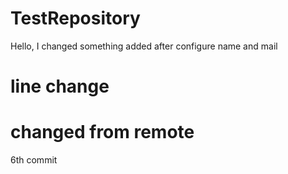 # TestRepository
Hello, I changed something
added after configure name and mail
# line change
# changed from remote
6th commit
